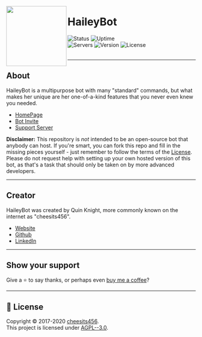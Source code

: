 <img src="https://www.haileybot.com/images/haileybot.png" align="left" height="160px"><h1>HaileyBot</h1>
  
![Status][status] ![Uptime][uptime]  
![Servers][servers] ![Version][version] ![License][license]  
<br><hr>

## About

HaileyBot is a multipurpose bot with many &#34;standard&#34; commands, but what makes her unique are her one-of-a-kind features that you never even knew you needed.

- [HomePage](https://www.haileybot.com)
- [Bot Invite](https://invite.haileybot.com)
- [Support Server](https://discord.gg/7QH4YeD)

**Disclaimer:** This repository is _not_ intended to be an open-source bot that anybody can host. If you're smart, you can fork this repo and fill in the missing pieces yourself - just remember to follow the terms of the [License](https://github.com/HaileyBot/haileybot/blob/master/LICENSE). Please do not request help with setting up your own hosted version of this bot, as that's a task that should only be taken on by more advanced developers.

---

## Creator

HaileyBot was created by Quin Knight, more commonly known on the internet as "cheesits456".

* [Website](https://cheesits456.dev)
* [Github](https://github.com/cheesits456)
* [LinkedIn](https://linkedin.com/in/cheesits456)

---

## Show your support

Give a ⭐️ to say thanks, or perhaps even [buy me a coffee](https://donate.haileybot.com)? 

---

## 📝 License

Copyright © 2017-2020 [cheesits456](https://github.com/cheesits456).  
This project is licensed under [AGPL--3.0](https://github.com/cheesits456/haileybot/blob/master/LICENSE).


[status]: https://img.shields.io/badge/dynamic/json?color=brightgreen&label=status&query=status&url=https%3A%2F%2Fdiscord.bots.gg%2Fapi%2Fv1%2Fbots%2F423637161632464906&style=flat-square
[uptime]: https://img.shields.io/uptimerobot/ratio/m784065506-f9e54410b7e5bb102ad08c84?style=flat-square&color=0a0
[servers]: https://img.shields.io/badge/dynamic/json?label=servers&query=guildCount&url=https%3A%2F%2Fdiscord.bots.gg%2Fapi%2Fv1%2Fbots%2F423637161632464906&style=flat-square&color=2c75ff
[version]: https://img.shields.io/github/package-json/v/HaileyBot/haileybot?color=5F4DEF&style=flat-square
[license]: https://img.shields.io/github/license/HaileyBot/haileybot?style=flat-square&color=blueviolet
